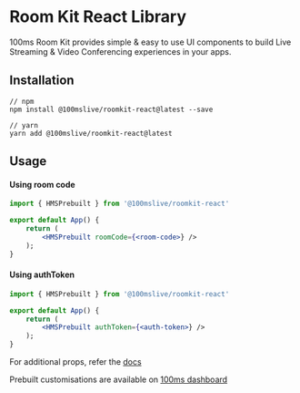 # Room Kit React Library

100ms Room Kit provides simple & easy to use UI components to build Live Streaming & Video Conferencing experiences in your apps.

## Installation

```
// npm
npm install @100mslive/roomkit-react@latest --save

// yarn
yarn add @100mslive/roomkit-react@latest
```

## Usage

#### Using room code

```jsx
import { HMSPrebuilt } from '@100mslive/roomkit-react'

export default App() {
    return (
        <HMSPrebuilt roomCode={<room-code>} />
    );
}
```

#### Using authToken

```jsx
import { HMSPrebuilt } from '@100mslive/roomkit-react'

export default App() {
    return (
        <HMSPrebuilt authToken={<auth-token>} />
    );
}
```

For additional props, refer the [docs](https://www.100ms.live/docs/javascript/v2/quickstart/prebuilt-quickstart#props-for-hmsprebuilt)


Prebuilt customisations are available on [100ms dashboard](https://dashboard.100ms.live)
